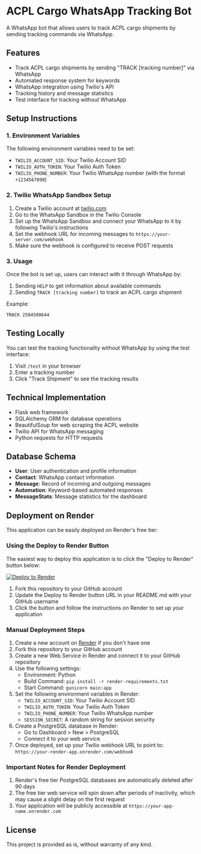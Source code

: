 # ACPL Cargo WhatsApp Tracking Bot

A WhatsApp bot that allows users to track ACPL cargo shipments by sending tracking commands via WhatsApp.

## Features

- Track ACPL cargo shipments by sending "TRACK [tracking number]" via WhatsApp
- Automated response system for keywords
- WhatsApp integration using Twilio's API
- Tracking history and message statistics
- Test interface for tracking without WhatsApp

## Setup Instructions

### 1. Environment Variables

The following environment variables need to be set:

- `TWILIO_ACCOUNT_SID`: Your Twilio Account SID
- `TWILIO_AUTH_TOKEN`: Your Twilio Auth Token
- `TWILIO_PHONE_NUMBER`: Your Twilio WhatsApp number (with the format `+1234567890`)

### 2. Twilio WhatsApp Sandbox Setup

1. Create a Twilio account at [twilio.com](https://www.twilio.com/)
2. Go to the WhatsApp Sandbox in the Twilio Console
3. Set up the WhatsApp Sandbox and connect your WhatsApp to it by following Twilio's instructions
4. Set the webhook URL for incoming messages to `https://your-server.com/webhook`
5. Make sure the webhook is configured to receive POST requests

### 3. Usage

Once the bot is set up, users can interact with it through WhatsApp by:

1. Sending `HELP` to get information about available commands
2. Sending `TRACK [tracking number]` to track an ACPL cargo shipment

Example:
```
TRACK 2504500644
```

## Testing Locally

You can test the tracking functionality without WhatsApp by using the test interface:

1. Visit `/test` in your browser
2. Enter a tracking number
3. Click "Track Shipment" to see the tracking results

## Technical Implementation

- Flask web framework
- SQLAlchemy ORM for database operations
- BeautifulSoup for web scraping the ACPL website
- Twilio API for WhatsApp messaging
- Python requests for HTTP requests

## Database Schema

- **User**: User authentication and profile information
- **Contact**: WhatsApp contact information
- **Message**: Record of incoming and outgoing messages
- **Automation**: Keyword-based automated responses
- **MessageStats**: Message statistics for the dashboard

## Deployment on Render

This application can be easily deployed on Render's free tier:

### Using the Deploy to Render Button

The easiest way to deploy this application is to click the "Deploy to Render" button below:

[![Deploy to Render](https://render.com/images/deploy-to-render-button.svg)](https://render.com/deploy?repo=https://github.com/yourusername/whatsapp-tracking-bot)

1. Fork this repository to your GitHub account
2. Update the Deploy to Render button URL in your README.md with your GitHub username
3. Click the button and follow the instructions on Render to set up your application

### Manual Deployment Steps

1. Create a new account on [Render](https://render.com/) if you don't have one
2. Fork this repository to your GitHub account
3. Create a new Web Service in Render and connect it to your GitHub repository
4. Use the following settings:
   - Environment: Python
   - Build Command: `pip install -r render-requirements.txt`
   - Start Command: `gunicorn main:app`
5. Set the following environment variables in Render:
   - `TWILIO_ACCOUNT_SID`: Your Twilio Account SID
   - `TWILIO_AUTH_TOKEN`: Your Twilio Auth Token
   - `TWILIO_PHONE_NUMBER`: Your Twilio WhatsApp number
   - `SESSION_SECRET`: A random string for session security
6. Create a PostgreSQL database in Render:
   - Go to Dashboard > New > PostgreSQL
   - Connect it to your web service
7. Once deployed, set up your Twilio webhook URL to point to:
   `https://your-render-app.onrender.com/webhook`

### Important Notes for Render Deployment

1. Render's free tier PostgreSQL databases are automatically deleted after 90 days
2. The free tier web service will spin down after periods of inactivity, which may cause a slight delay on the first request
3. Your application will be publicly accessible at `https://your-app-name.onrender.com`

## License

This project is provided as is, without warranty of any kind.